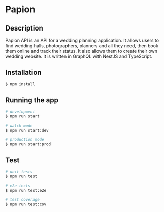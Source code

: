 # Papion

## Description

Papion API is an API for a wedding planning application. It allows users to find wedding halls, photographers, planners and all they need, then book them online and track their status.
It also allows them to create their own wedding website. It is written in GraphQL with NestJS and TypeScript.

## Installation

```bash
$ npm install
```

## Running the app

```bash
# development
$ npm run start

# watch mode
$ npm run start:dev

# production mode
$ npm run start:prod
```

## Test

```bash
# unit tests
$ npm run test

# e2e tests
$ npm run test:e2e

# test coverage
$ npm run test:cov
```
